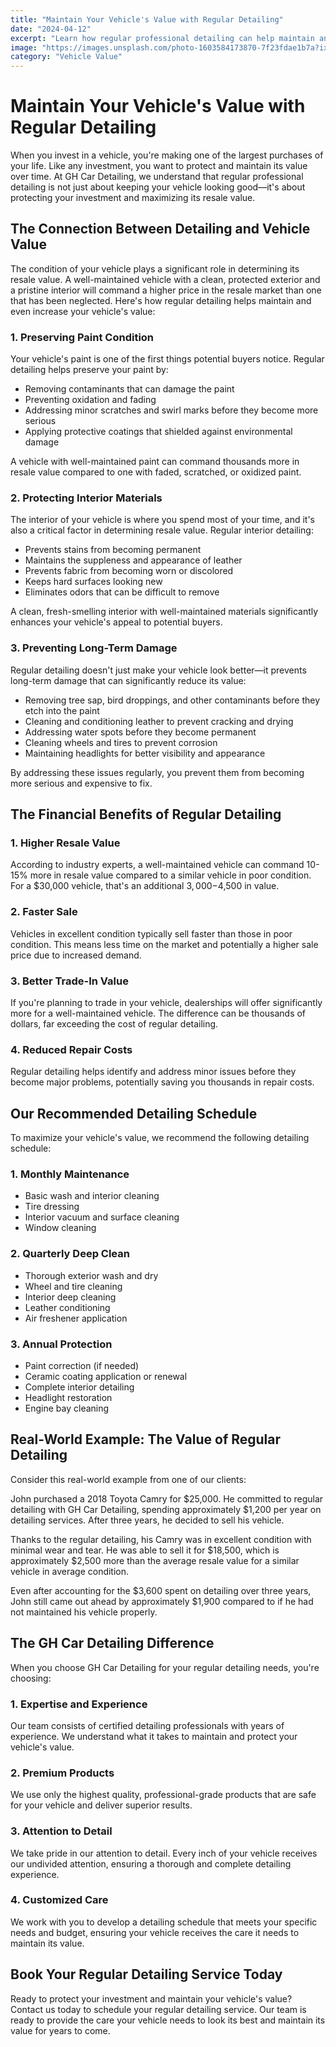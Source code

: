 ```yaml
---
title: "Maintain Your Vehicle's Value with Regular Detailing"
date: "2024-04-12"
excerpt: "Learn how regular professional detailing can help maintain and even increase your vehicle's resale value. Discover the long-term benefits of investing in your vehicle's appearance."
image: "https://images.unsplash.com/photo-1603584173870-7f23fdae1b7a?ixlib=rb-4.0.3&auto=format&fit=crop&w=1200&q=80"
category: "Vehicle Value"
---
```


# Maintain Your Vehicle's Value with Regular Detailing

When you invest in a vehicle, you're making one of the largest purchases of your life. Like any investment, you want to protect and maintain its value over time. At GH Car Detailing, we understand that regular professional detailing is not just about keeping your vehicle looking good—it's about protecting your investment and maximizing its resale value.

## The Connection Between Detailing and Vehicle Value

The condition of your vehicle plays a significant role in determining its resale value. A well-maintained vehicle with a clean, protected exterior and a pristine interior will command a higher price in the resale market than one that has been neglected. Here's how regular detailing helps maintain and even increase your vehicle's value:

### 1. Preserving Paint Condition

Your vehicle's paint is one of the first things potential buyers notice. Regular detailing helps preserve your paint by:

- Removing contaminants that can damage the paint
- Preventing oxidation and fading
- Addressing minor scratches and swirl marks before they become more serious
- Applying protective coatings that shielded against environmental damage

A vehicle with well-maintained paint can command thousands more in resale value compared to one with faded, scratched, or oxidized paint.

### 2. Protecting Interior Materials

The interior of your vehicle is where you spend most of your time, and it's also a critical factor in determining resale value. Regular interior detailing:

- Prevents stains from becoming permanent
- Maintains the suppleness and appearance of leather
- Prevents fabric from becoming worn or discolored
- Keeps hard surfaces looking new
- Eliminates odors that can be difficult to remove

A clean, fresh-smelling interior with well-maintained materials significantly enhances your vehicle's appeal to potential buyers.

### 3. Preventing Long-Term Damage

Regular detailing doesn't just make your vehicle look better—it prevents long-term damage that can significantly reduce its value:

- Removing tree sap, bird droppings, and other contaminants before they etch into the paint
- Cleaning and conditioning leather to prevent cracking and drying
- Addressing water spots before they become permanent
- Cleaning wheels and tires to prevent corrosion
- Maintaining headlights for better visibility and appearance

By addressing these issues regularly, you prevent them from becoming more serious and expensive to fix.

## The Financial Benefits of Regular Detailing

### 1. Higher Resale Value

According to industry experts, a well-maintained vehicle can command 10-15% more in resale value compared to a similar vehicle in poor condition. For a $30,000 vehicle, that's an additional $3,000-$4,500 in value.

### 2. Faster Sale

Vehicles in excellent condition typically sell faster than those in poor condition. This means less time on the market and potentially a higher sale price due to increased demand.

### 3. Better Trade-In Value

If you're planning to trade in your vehicle, dealerships will offer significantly more for a well-maintained vehicle. The difference can be thousands of dollars, far exceeding the cost of regular detailing.

### 4. Reduced Repair Costs

Regular detailing helps identify and address minor issues before they become major problems, potentially saving you thousands in repair costs.

## Our Recommended Detailing Schedule

To maximize your vehicle's value, we recommend the following detailing schedule:

### 1. Monthly Maintenance

- Basic wash and interior cleaning
- Tire dressing
- Interior vacuum and surface cleaning
- Window cleaning

### 2. Quarterly Deep Clean

- Thorough exterior wash and dry
- Wheel and tire cleaning
- Interior deep cleaning
- Leather conditioning
- Air freshener application

### 3. Annual Protection

- Paint correction (if needed)
- Ceramic coating application or renewal
- Complete interior detailing
- Headlight restoration
- Engine bay cleaning

## Real-World Example: The Value of Regular Detailing

Consider this real-world example from one of our clients:

John purchased a 2018 Toyota Camry for $25,000. He committed to regular detailing with GH Car Detailing, spending approximately $1,200 per year on detailing services. After three years, he decided to sell his vehicle.

Thanks to the regular detailing, his Camry was in excellent condition with minimal wear and tear. He was able to sell it for $18,500, which is approximately $2,500 more than the average resale value for a similar vehicle in average condition.

Even after accounting for the $3,600 spent on detailing over three years, John still came out ahead by approximately $1,900 compared to if he had not maintained his vehicle properly.

## The GH Car Detailing Difference

When you choose GH Car Detailing for your regular detailing needs, you're choosing:

### 1. Expertise and Experience

Our team consists of certified detailing professionals with years of experience. We understand what it takes to maintain and protect your vehicle's value.

### 2. Premium Products

We use only the highest quality, professional-grade products that are safe for your vehicle and deliver superior results.

### 3. Attention to Detail

We take pride in our attention to detail. Every inch of your vehicle receives our undivided attention, ensuring a thorough and complete detailing experience.

### 4. Customized Care

We work with you to develop a detailing schedule that meets your specific needs and budget, ensuring your vehicle receives the care it needs to maintain its value.

## Book Your Regular Detailing Service Today

Ready to protect your investment and maintain your vehicle's value? Contact us today to schedule your regular detailing service. Our team is ready to provide the care your vehicle needs to look its best and maintain its value for years to come. 